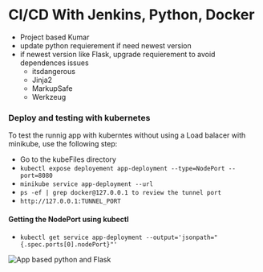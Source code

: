 # CI/CD With Jenkins, Python, Docker

- Project based Kumar
- update python requierement if need newest version
- if newest version like Flask, upgrade requierement to avoid dependences issues
    - itsdangerous
    - Jinja2
    - MarkupSafe
    - Werkzeug

### Deploy and testing with kubernetes
To test the runnig app with kuberntes without using a Load balacer with minikube, use the following step:
* Go to the kubeFiles directory 
* ``` kubectl expose deployement app-deployment --type=NodePort --port=8080 ```
* ``` minikube service app-deployment --url ```
* ```ps -ef | grep docker@127.0.0.1 to review the tunnel port ```
* ``` http://127.0.0.1:TUNNEL_PORT ```

#### Getting the NodePort using kubectl
- ```kubectl get service app-deployment --output='jsonpath="{.spec.ports[0].nodePort}"' ```

![App based python and Flask](https://encrypted-tbn0.gstatic.com/images?q=tbn:ANd9GcSj7LKfuTrYtzQeK969-G2qNOVWQ62wSvMVDg&usqp=CAU)
